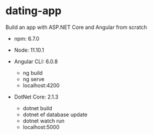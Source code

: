 # dating-app
Build an app with ASP.NET Core and Angular from scratch

- npm: 6.7.0
- Node: 11.10.1
- Angular CLI: 6.0.8
  - ng build
  - ng serve
  - localhost:4200

- DotNet Core: 2.1.3
  - dotnet build
  - dotnet ef database update
  - dotnet watch run
  - localhost:5000

